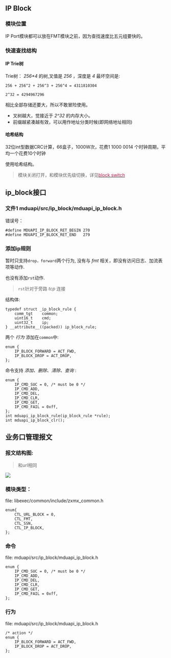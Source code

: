 ## IP Block

### 模块位置
IP Port模块都可以放在FMT模块之前，因为查找速度比五元组要快的。

### 快速查找结构
#### IP Trie树
Trie树： _256*4_ 的树,叉值是 _256_ ，深度是 _4_ 
最坏空间是:
```
256 + 256^2 + 256^3 + 256^4 = 4311810304

2^32 = 4294967296
```
相比全部存储还要大，所以不敢冒险使用。
* 叉树越大，觉接近于 _2^32_ 的内存大小。
* 前缀越紧凑越有效，可以用作地址分类时候(即网络地址相同)

#### 哈希结构
32位int型数据CRC计算，66盒子，1000W次，花费1 1000 0014 个时钟周期，平均一个花费10个时钟

使用哈希结构。
> 模块关闭打开，和模块优先级切换，详见<a href="block_switch.html"><font color=#d14>block switch</font></a>

## ip_block接口
### 文件1 mduapi/src/ip_block/mduapi_ip_block.h
错误号：
```
#define MDUAPI_IP_BLOCK_RET_BEGIN 270
#define MDUAPI_IP_BLOCK_RET_END   279
```
### 添加ip规则
暂时只支持`drop，forward`两个行为, 没有与 _fmt_ 相关，即没有访问日志、加流表项等动作.

也没有添加`rst`动作.
> `rst`针对于旁路 _tcp_ 连接

结构体:
```
typedef struct _ip_block_rule {
	comm_tgt	common;
	uint16_t	cmd;
	uint32_t	ip;
} __attribute__((packed)) ip_block_rule;
```
两个 *行为* 添加在`common`中:
```
enum {
	IP_BLOCK_FORWARD = ACT_FWD,
	IP_BLOCK_DROP = ACT_DROP,
};
```

命令支持 *添加、删除、清除、查询* :
```
enum {
	IP_CMD_SUC = 0,	/* must be 0 */
	IP_CMD_ADD,
	IP_CMD_DEL,
	IP_CMD_CLR,
	IP_CMD_GET,
	IP_CMD_FAIL = 0xff,
};
int mduapi_ip_block_rule(ip_block_rule *rule);
int mduapi_ip_block_clr();
```
## 业务口管理报文
### 报文结构图:
> 和url相同
<img src="url.png">

### 模块类型：
file: libexec/common/include/zxmx_common.h
```
enum{
	CTL_URL_BLOCK = 0,
	CTL_FMT,
	CTL_SSN,
	CTL_IP_BLOCK,
};
```

### 命令
file: mduapi/src/ip_block/mduapi_ip_block.h
```
enum {
	IP_CMD_SUC = 0,	/* must be 0 */
	IP_CMD_ADD,
	IP_CMD_DEL,
	IP_CMD_CLR,
	IP_CMD_GET,
	IP_CMD_FAIL = 0xff,
};
```
### 行为 
file: mduapi/src/ip_block/mduapi_ip_block.h
```
/* action */
enum {
	IP_BLOCK_FORWARD = ACT_FWD,
	IP_BLOCK_DROP = ACT_DROP,
};
```
